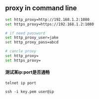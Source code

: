 ## proxy in command line
```bash
set http_proxy=http://192.168.1.2:1080
set https_proxy=https://192.168.1.2:1080

# if need password
set http_proxy_user=jake
set http_proxy_pass=abcd

# cancle proxy
set http_proxy=
set https_proxy=
```


#### 测试某ip:port是否通畅
```
telnet ip port
```

```
ssh -i key.pem user@ip
```

